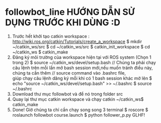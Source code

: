 # followbot_line HƯỚNG DẪN SỬ DỤNG TRƯỚC KHI DÙNG :D
1. Trước hết khởi tạo catkin workspace : http://wiki.ros.org/catkin/Tutorials/create_a_workspace
  $ mkdir ~/catkin_ws/src
  $ cd ~/catkin_ws/src
  $ catkin_init_workspace
  $ cd ~/catkin_ws
  $ catkin_make
2. Đăng ký môi trường của workspace hiện tại với ROS system (Chọn 1 trong 2)
  $ source ~/catkin_ws/devel/setup.bash
  // Chúng ta phải chạy câu lệnh trên mỗi lần mở bash session mới,nếu muốn tránh điều này, chúng ta cần thêm
  // source command vào .bashrc file, giúp chạy câu lệnh dăng ký mỗi khi có 1 bash session khác mở lên
  $ echo "source ~/catkin_ws/devel/setup.bash" >> ~/.bashrc
  $ source ~/.bashrc
3. Download thư mục followbot và để nó trong folder src
4. Quay lại thư mục catkin workspace và chạy catkin
  ~/catkin_ws$ catkin_make
5. Done! Giờ chúng ta chỉ cần chạy song song 3 terminal
  $ roscore
  $ roslaunch followbot course.launch
  $ python follower_p.py
GLHF!
  
